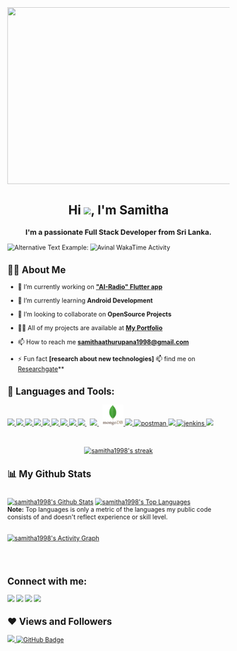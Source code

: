 <div class="center"><img src="https://i.pinimg.com/originals/dd/01/a1/dd01a1ef021bcf2c7d8e9e9d391d2910.png" height="400px" width="600px" ></div>

<h1 align="center">Hi <img src="https://raw.githubusercontent.com/MartinHeinz/MartinHeinz/master/wave.gif" width="30px">, I'm Samitha</h1>
<h3 align="center">I'm a passionate Full Stack Developer from Sri Lanka.</h3>


<img src="https://github.com/<samitha1998>/<README.md>/blob/<master>/images/stat.svg" alt="Alternative Text"/>
Example: <img src="https://github.com/avinal/avinal/blob/main/images/stat.svg" alt="Avinal WakaTime Activity"/>

## 🙋‍♂️ About Me

- 🔭 I’m currently working on **["AI-Radio" Flutter app ](https://#/)**

- 🌱 I’m currently learning **Android Development**

- 👯 I’m looking to collaborate on **OpenSource Projects**

- 👨‍💻 All of my projects are available at **[My Portfolio](#)**

- 📫 How to reach me **samithaathurupana1998@gmail.com**

- ⚡ Fun fact **[research about new technologies]**
📫 find me on 
  [Researchgate](https://www.researchgate.net/profile/Samitha-Athurupana)**

## 🚀 Languages and Tools:

<p align="left"> 
    <a href="https://www.java.com" target="_blank"> <img src="https://img.icons8.com/color/48/000000/java-coffee-cup-logo.png"/> </a>
    <a href="https://reactjs.org/" target="_blank"> <img src="https://img.icons8.com/color/48/000000/react-native.png"/> </a>
    <a href="https://spring.io/projects/spring-boot" target="_blank"> <img src="https://img.icons8.com/color/48/000000/spring-logo.png"/> </a> 
    <a href="https://developer.mozilla.org/en-US/docs/Web/JavaScript" target="_blank"> <img src="https://img.icons8.com/color/48/000000/javascript.png"/> </a> 
    <a href="https://www.w3.org/html/" target="_blank"> <img src="https://img.icons8.com/color/48/000000/html-5.png"/> </a> 
    <a href="https://www.w3schools.com/css/" target="_blank"> <img src="https://img.icons8.com/color/48/000000/css3.png"/> </a> 
    <a href="https://getbootstrap.com" target="_blank"> <img src="https://img.icons8.com/color/48/000000/bootstrap.png"/> </a> 
    <a href="https://www.python.org" target="_blank"> <img src="https://img.icons8.com/color/48/000000/python.png"/> </a> 
    <a style="padding-right:8px;" href="https://nodejs.org" target="_blank"> <img src="https://img.icons8.com/color/48/000000/nodejs.png"/> </a> 
    <a style="padding-right:8px;" href="https://www.mysql.com/" target="_blank"> <img src="https://img.icons8.com/fluent/50/000000/mysql-logo.png"/> </a>
    <a href="https://www.mongodb.com/" target="_blank"> <img src="https://raw.githubusercontent.com/devicons/devicon/master/icons/mongodb/mongodb-original-wordmark.svg" alt="mongodb" width="48" height="48"/> </a> 
    <a href="https://firebase.google.com/" target="_blank"> <img src="https://img.icons8.com/color/48/000000/firebase.png"/> </a> 
    <a href="https://postman.com" target="_blank"> <img src="https://www.vectorlogo.zone/logos/getpostman/getpostman-icon.svg" alt="postman" width="45" height="45"/> </a>   
    <a href="https://git-scm.com/" target="_blank"> <img src="https://img.icons8.com/color/48/000000/git.png"/> </a> 
    <a href="https://www.jenkins.io" target="_blank"> <img src="https://www.vectorlogo.zone/logos/jenkins/jenkins-icon.svg" alt="jenkins" width="48" height="48"/> </a> 
    <a href="https://redux.js.org" target="_blank"> <img src="https://img.icons8.com/color/48/000000/redux.png"/> </a>
</p>

<!-- [![React Badge](https://img.shields.io/badge/-React-61DBFB?style=for-the-badge&labelColor=black&logo=react&logoColor=61DBFB)](#)  [![Javascript Badge](https://img.shields.io/badge/-Javascript-F0DB4F?style=for-the-badge&labelColor=black&logo=javascript&logoColor=F0DB4F)](#) [![Typescript Badge](https://img.shields.io/badge/-Typescript-007acc?style=for-the-badge&labelColor=black&logo=typescript&logoColor=007acc)](#) [![Nodejs Badge](https://img.shields.io/badge/-Nodejs-3C873A?style=for-the-badge&labelColor=black&logo=node.js&logoColor=3C873A)](#) [![GraphQL Badge](https://img.shields.io/badge/-GraphQl-e535ab?style=for-the-badge&labelColor=black&logo=node.js&logoColor=e535ab)](#) -->
<br/>

<p align="center">
    <a href="https://github.com/samitha1998/github-readme-streak-stats">
        <img title="🔥 Get streak stats for your profile at git.io/streak-stats" alt="samitha1998's streak" src="https://github-readme-streak-stats.herokuapp.com/?user=samitha1998&theme=black-ice&hide_border=true&stroke=0000&background=060A0CD0"/>
    </a>
</p>

## 📊 My Github Stats

  <br/>
    <a href="https://github.com/samitha1998/github-readme-stats"><img alt="samitha1998's Github Stats" src="https://github-readme-stats.vercel.app/api?username=samitha1998&show_icons=true&count_private=true&theme=react&hide_border=true&bg_color=060A0CD0" /></a>
  <a href="https://github.com/samitha1998/github-readme-stats"><img alt="samitha1998's Top Languages" src="https://github-readme-stats.vercel.app/api/top-langs/?username=samitha1998&langs_count=8&count_private=true&layout=compact&theme=react&hide_border=true&bg_color=060A0CD0"/></a>
  <br/>
  <b>Note:</b> Top languages is only a metric of the languages my public code consists of and doesn't reflect experience or skill level.


<br/>
<br/>

<a href="https://github.com/samitha1998/github-readme-activity-graph"><img alt="samitha1998's Activity Graph" src="https://activity-graph.herokuapp.com/graph?username=samitha1998&bg_color=060A0CD0&color=5BCDEC&line=5BCDEC&point=FFFFFF&hide_border=true" /></a>

<br/>
<br/>

## Connect with me:
<p align="left">

<a href = "https://www.linkedin.com/in/samithaath/"><img src="https://img.icons8.com/fluent/48/000000/linkedin.png"/></a>
<a href = "https://twitter.com/samithaathurup2/"><img src="https://img.icons8.com/fluent/48/000000/twitter.png"/></a>
<a href = "https://www.instagram.com/sa_mi_tha/"><img src="https://img.icons8.com/fluent/48/000000/instagram-new.png"/></a>
<a href = "#"><img src="https://img.icons8.com/color/48/000000/youtube-play.png"/></a>

</p>

## ❤ Views and Followers
<a href="https://github.com/samitha1998/github-profile-views-counter">
    <img src="https://komarev.com/ghpvc/?username=samitha1998">
</a>
<a href="https://github.com/samitha1998?tab=followers"><img src="https://img.shields.io/github/followers/samitha1998?label=Followers&style=social" alt="GitHub Badge"></a>
